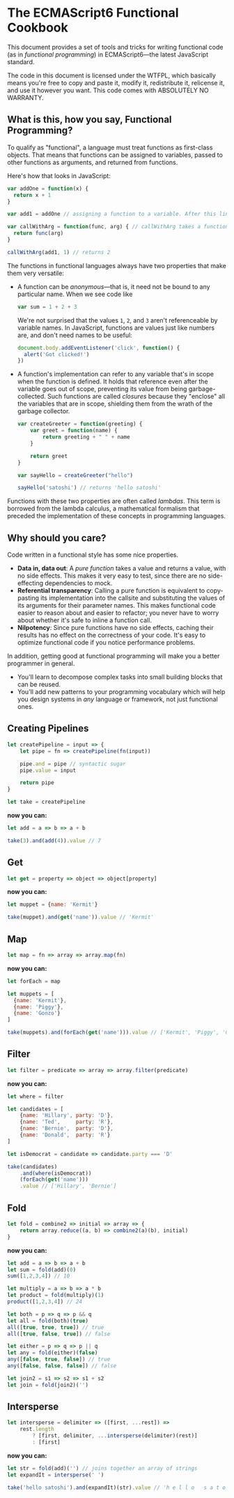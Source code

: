 # The ECMAScript6 Functional Cookbook

This document provides a set of tools and tricks for writing functional code (as in _functional programming_) in ECMAScript6—the latest JavaScript standard.

The code in this document is licensed under the WTFPL, which basically means you're free to copy and paste it, modify it, redistribute it, relicense it, and use it however you want. This code comes with ABSOLUTELY NO WARRANTY.

## What is this, how you say, Functional Programming?

To qualify as "functional", a language must treat functions as first-class objects. That means that functions can be assigned to variables, passed to other functions as arguments, and returned from functions.

Here's how that looks in JavaScript:

```javascript
var addOne = function(x) {
  return x + 1
}

var add1 = addOne // assigning a function to a variable. After this line, `add1` and `addOne` are synonyms.

var callWithArg = function(func, arg) { // callWithArg takes a function as the first parameter
  return func(arg)
}

callWithArg(add1, 1) // returns 2
```

The functions in functional languages always have two properties that make them very versatile:

- A function can be _anonymous_—that is, it need not be bound to any particular name. When we see code like
  
  ```javascript
  var sum = 1 + 2 + 3
  ```

  We're not surprised that the values `1`, `2`, and `3` aren't referenceable by variable names. In JavaScript, functions are values just like numbers are, and don't need names to be useful:

  ```javascript
  document.body.addEventListener('click', function() {
    alert('Got clicked!')
  })
  ```
- A function's implementation can refer to any variable that's in scope when the function is defined. It holds that reference even after the variable goes out of scope, preventing its value from being garbage-collected. Such functions are called _closures_ because they "enclose" all the variables that are in scope, shielding them from the wrath of the garbage collector.

  ```javascript
  var createGreeter = function(greeting) {
      var greet = function(name) {
          return greeting + " " + name
      }

      return greet
  }

  var sayHello = createGreeter("hello")

  sayHello('satoshi') // returns 'hello satoshi'
  ```

Functions with these two properties are often called _lambdas_. This term is borrowed from the lambda calculus, a mathematical formalism that preceded the implementation of these concepts in programming languages.

## Why should you care? 

Code written in a functional style has some nice properties.

- **Data in, data out**: A _pure function_ takes a value and returns a value, with no side effects. This makes it very easy to test, since there are no side-effecting dependencies to mock.
- **Referential transparency**: Calling a pure function is equivalent to copy-pasting its implementation into the callsite and substituting the values of its arguments for their parameter names. This makes functional code easier to reason about and easier to refactor; you never have to worry about whether it's safe to inline a function call.
- **Nilpotency**: Since pure functions have no side effects, caching their results has no effect on the correctness of your code. It's easy to optimize functional code if you notice performance problems.

In addition, getting good at functional programming will make you a better programmer in general.

- You'll learn to decompose complex tasks into small building blocks that can be reused.
- You'll add new patterns to your programming vocabulary which will help you design systems in *any* language or framework, not just functional ones.

## Creating Pipelines

```javascript
let createPipeline = input => {
    let pipe = fn => createPipeline(fn(input))

    pipe.and = pipe // syntactic sugar
    pipe.value = input

    return pipe
}

let take = createPipeline
```

**now you can:**

```javascript
let add = a => b => a + b

take(3).and(add(4)).value // 7
```

## Get

```javascript
let get = property => object => object[property]
```

**now you can:**

```javascript
let muppet = {name: 'Kermit'}

take(muppet).and(get('name')).value // 'Kermit'
```

## Map

```javascript
let map = fn => array => array.map(fn)
```

**now you can:**

```javascript
let forEach = map

let muppets = [
  {name: 'Kermit'},
  {name: 'Piggy'},
  {name: 'Gonzo'}
]

take(muppets).and(forEach(get('name'))).value // ['Kermit', 'Piggy', 'Gonzo']
```

## Filter

```javascript
let filter = predicate => array => array.filter(predicate)
```

**now you can:**

```javascript
let where = filter

let candidates = [
    {name: 'Hillary', party: 'D'},
    {name: 'Ted',     party: 'R'},
    {name: 'Bernie',  party: 'D'},
    {name: 'Donald',  party: 'R'}
]

let isDemocrat = candidate => candidate.party === 'D'

take(candidates)
    .and(where(isDemocrat))
    (forEach(get('name')))
    .value // ['Hillary', 'Bernie']
```

## Fold

```javascript
let fold = combine2 => initial => array => {
    return array.reduce((a, b) => combine2(a)(b), initial)
}
```

**now you can:**

```javascript
let add = a => b => a + b
let sum = fold(add)(0)
sum([1,2,3,4]) // 10

let multiply = a => b => a * b
let product = fold(multiply)(1)
product([1,2,3,4]) // 24

let both = p => q => p && q
let all = fold(both)(true)
all([true, true, true]) // true
all([true, false, true]) // false

let either = p => q => p || q
let any = fold(either)(false)
any([false, true, false]) // true
any([false, false, false]) // false

let join2 = s1 => s2 => s1 + s2
let join = fold(join2)('')
```

## Intersperse

```javascript
let intersperse = delimiter => ([first, ...rest]) =>
    rest.length
        ? [first, delimiter, ...intersperse(delimiter)(rest)]
        : [first]
```

**now you can:**

```javascript
let str = fold(add)('') // joins together an array of strings
let expandIt = intersperse(' ')

take('hello satoshi').and(expandIt)(str).value // 'h e l l o   s a t o s h i'
```
